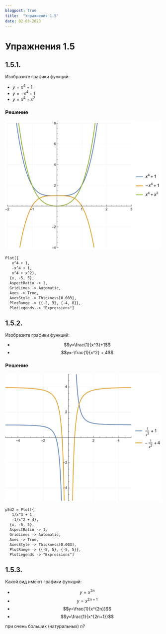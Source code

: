 ```yaml
---
blogpost: true
title:  "Упражнения 1.5"
date: 02-03-2023
---
```

# Упражнения 1.5

## 1.5.1.
Изобразите графики функций:

* $y=x^4 + 1$
* $y=-x^4 + 1$
* $y = x^4 + x^2$

### Решение
![](/_static/vmzeld/graph_1.5.1.svg)

~~~ wl
Plot[{
   x^4 + 1,
   -x^4 + 1,
   x^4 + x^2},
  {x, -5, 5},
  AspectRatio -> 1,
  GridLines -> Automatic,
  Axes -> True,
  AxesStyle -> Thickness[0.003],
  PlotRange -> {{-2, 3}, {-4, 8}},
  PlotLegends -> "Expressions"]
~~~

## 1.5.2.
Изобразите графики функций:

* $$y=\frac{1}{x^3}+1$$
* $$y=-\frac{1}{x^2} + 4$$

### Решение
![](/_static/vmzeld/graph_1.5.2.svg)

~~~ wl
p5d2 = Plot[{
   1/x^3 + 1,
   -1/x^2 + 4},
  {x, -5, 5},
  AspectRatio -> 1,
  GridLines -> Automatic,
  Axes -> True,
  AxesStyle -> Thickness[0.003],
  PlotRange -> {{-5, 5}, {-5, 5}},
  PlotLegends -> "Expressions"]
~~~

## 1.5.3.
Какой вид имеют графики функций:

* $$y=x^{2n}$$
* $$y=x^{2n+1}$$
* $$y=\frac{1}{x^{2n}}$$
* $$y=\frac{1}{x^{2n+1}}$$

при очень больших (натуральных) $n$?